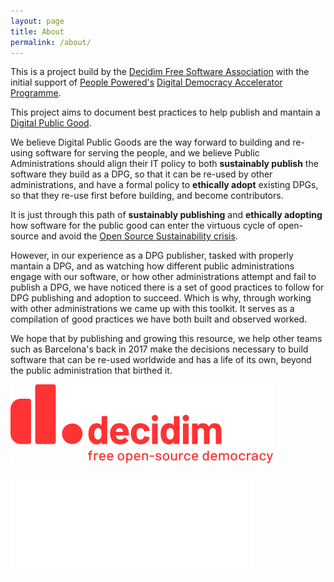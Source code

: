```yaml
---
layout: page
title: About
permalink: /about/
---
```


This is a project build by the [Decidim Free Software Association](https://decidim.org/about/) with the initial support of [People Powered's](https://www.peoplepowered.org/) [Digital Democracy Accelerator Programme](https://www.peoplepowered.org/digital-democracy-accelerator).

This project aims to document best practices to help publish and mantain a [Digital Public Good](https://www.un.org/digital-emerging-technologies/sites/www.un.org.digital-emerging-technologies/files/general/Digital_Public_Goods_Summary_PDF.pdf).

We believe Digital Public Goods are the way forward to building and re-using software for serving the people, and we believe Public Administrations should align their IT policy to both **sustainably publish** the software they build as a DPG, so that it can be re-used by other administrations, and have a formal policy to **ethically adopt** existing DPGs, so that they re-use first before building, and become contributors. 

It is just through this path of **sustainably publishing** and **ethically adopting** how software for the public good can enter the virtuous cycle of open-source and avoid the [Open Source Sustainability crisis](https://openpath.quest/2024/the-open-source-sustainability-crisis/).

However, in our experience as a DPG publisher, tasked with properly mantain a DPG, and as watching how different public administrations engage with our software, or how other administrations attempt and fail to publish a DPG, we have noticed there is a set of good practices to follow for DPG publishing and adoption to succeed. Which is why, through working with other administrations we came up with this toolkit. It serves as a compilation of good practices we have both built and observed worked. 

We hope that by publishing and growing this resource, we help other teams such as Barcelona's back in 2017 make the decisions necessary to build software that can be re-used worldwide and has a life of its own, beyond the public administration that birthed it.
<div class="row py-5">
<div class="col col-lg-3">
<a href="https://decidim.org/" target="_blank"><img src="/assets/images/decidim-logo-claim.svg" class="decidim-to-black w-100" alt="Decidim Logo"></a>
</div>
<div class="col col-lg-3">

<a href="https://www.peoplepowered.org/" target="_blank"><img src="/assets/images/peoplepowered.png" class="pp-to-black w-100" alt="People Powered Logo"></a>
</div>
</div>